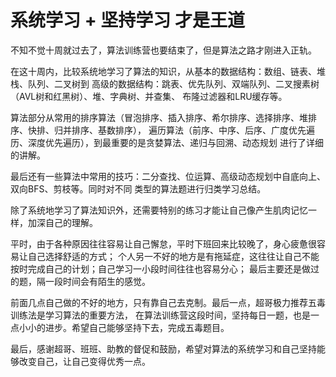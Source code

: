 # 系统学习 + 坚持学习 才是王道

不知不觉十周就过去了，算法训练营也要结束了，但是算法之路才刚进入正轨。

在这十周内，比较系统地学习了算法的知识，从基本的数据结构：数组、链表、堆栈、队列、二叉树到
高级的数据结构：跳表、优先队列、双端队列、二叉搜素树（AVL树和红黑树）、堆、字典树、并查集、
布隆过滤器和LRU缓存等。

算法部分从常用的排序算法（冒泡排序、插入排序、希尔排序、选择排序、堆排序、快排、归并排序、基数排序），
遍历算法（前序、中序、后序、广度优先遍历、深度优先遍历），到最重要的是贪婪算法、递归与回溯、动态规划
进行了详细的讲解。

最后还有一些算法中常用的技巧：二分查找、位运算、高级动态规划中自底向上、双向BFS、剪枝等。同时对不同
类型的算法题进行归类学习总结。

除了系统地学习了算法知识外，还需要特别的练习才能让自己像产生肌肉记忆一样，加深自己的理解。

平时，由于各种原因往往容易让自己懈怠，平时下班回来比较晚了，身心疲惫很容易让自己选择舒适的方式；
个人另一不好的地方是有拖延症，这往往让自己不能按时完成自己的计划；自己学习一小段时间往往也容易分心；
最后主要还是做过的题，隔一段时间会有陌生的感觉。

前面几点自己做的不好的地方，只有靠自己去克制。最后一点，超哥极力推荐五毒训练法是学习算法的重要方法，
在算法训练营这段时间，坚持每日一题，也是一点小小的进步。希望自己能够坚持下去，完成五毒题目。

最后，感谢超哥、班班、助教的督促和鼓励，希望对算法的系统学习和自己坚持能够改变自己，让自己变得优秀一点。
